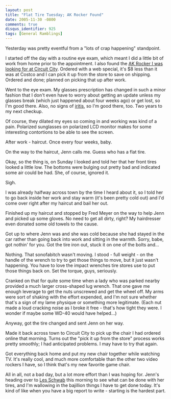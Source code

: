 ```yaml
---
layout: post
title: "Flat Tire Tuesday; AK Rocker Found"
date: 2005-11-30 -0800
comments: true
disqus_identifier: 925
tags: [General Ramblings]
---
```

Yesterday was pretty eventful from a "lots of crap happening"
standpoint.

 I started off the day with a routine eye exam, which meant I did a
little bit of work from home prior to the appointment. I also found the
[AK Rocker I was looking for at Circuit
City](http://www.circuitcity.com/ccd/productDetail.do?oid=116324).
Ordered with a web special, it's $8 less than it was at Costco and I
can pick it up from the store to save on shipping. Ordered and done;
planned on picking that up after work.

 Went to the eye exam. My glasses prescription has changed in such a
minor fashion that I don't even have to worry about getting an update
unless my glasses break (which just happened about four weeks ago) or
get lost, so I'm good there. Also, no signs of
[iritis](/archive/2004/05/26/iritis.aspx), so I'm good there, too. Two
years to my next checkup.

 Of course, they dilated my eyes so coming in and working was kind of a
pain. Polarized sunglasses on polarized LCD monitor makes for some
interesting contortions to be able to see the screen.

 After work - haircut. Once every four weeks, baby.

 On the way to the haircut, Jenn calls me. Guess who has a flat tire.

 Okay, so the thing is, on Sunday I looked and told her that her front
tires looked a little low. The bottoms were bulging out pretty bad and
indicated some air could be had. She, of course, ignored it.

 Sigh.

 I was already halfway across town by the time I heard about it, so I
told her to go back inside her work and stay warm (it's been pretty cold
out) and I'd come over right after my haircut and bail her out.

 Finished up my haircut and stopped by Fred Meyer on the way to help
Jenn and picked up some gloves. No need to get all dirty, right? My
hairdresser even donated some old towels to the cause.

 Got up to where Jenn was and she was cold because she had stayed in the
car rather than going back into work and sitting in the warmth. Sorry,
babe, got nothin' for you. Got the tire iron out, stuck it on one of the
bolts and...

 Nothing. That sonofabitch wasn't moving. I stood - full weight - on the
handle of the wrench to try to get those things to move, but it just
wasn't happening. You have to love the impact wrenches tire stores use
to put those things back on. Set the torque, guys, seriously.

 Cranked on that for quite some time when a lady who was parked nearby
provided a much larger cross-shaped lug wrench. That one gave me enough
leverage to get the nuts unscrewed and get the wheel off. My arms were
sort of shaking with the effort expended, and I'm not sure whether
that's a sign of my lame physique or something more legitimate. (Each
nut made a loud cracking noise as I broke it free - that's how tight
they were. I wonder if maybe some WD-40 would have helped...)

 Anyway, got the tire changed and sent Jenn on her way.

 Made it back across town to Circuit City to pick up the chair I had
ordered online that morning. Turns out the "pick it up from the store"
process works pretty smoothly; I had anticipated problems. I may have to
try that again.

 Got everything back home and put my new chair together while watching
TV. It's really cool, and much more comfortable than the other two video
rockers I have, so I think that's my new favorite game chair.

 All in all, not a bad day, but a lot more effort than I was hoping for.
Jenn's heading over to [Les Schwab](http://www.lesschwab.com/) this
morning to see what can be done with her tires, and I'm wallowing in the
bajillion things I have to get done today. It's kind of like when you
have a big report to write - starting is the hardest part.
